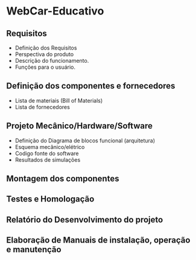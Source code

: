 # WebCar-Educativo

## Requisitos

* Definição dos Requisitos
* Perspectiva do produto
* Descrição do funcionamento.
* Funções para o usuário.

## Definição dos componentes e fornecedores

* Lista de materiais (Bill of Materials)
* Lista de fornecedores

## Projeto Mecânico/Hardware/Software

* Definição do Diagrama de blocos funcional (arquitetura)
* Esquema mecânico/elétrico
* Codigo fonte do software
* Resultados de simulações

## Montagem dos componentes

## Testes e Homologação

## Relatório do Desenvolvimento do projeto

## Elaboração de Manuais de instalação, operação e manutenção
